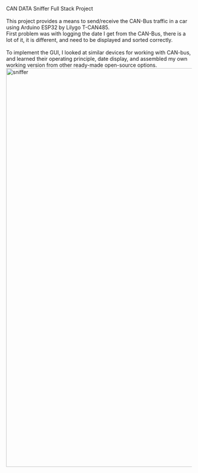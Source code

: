 CAN DATA Sniffer Full Stack Project <br>
<br>
This project provides a means to send/receive the CAN-Bus traffic in a car using Arduino ESP32 by Lilygo T-CAN485. <br>
First problem was with logging the date I get from the CAN-Bus, there is a lot of it, it is different, and need to be displayed and sorted correctly. <br>
<br>
To implement the GUI, I looked at similar devices for working with CAN-bus, and learned their operating principle, date display, and assembled my own working version from other ready-made open-source options.
<img width="1919" height="1079" alt="sniffer" src="https://github.com/user-attachments/assets/b85686ac-e265-47ad-a871-640b41a2549c" />
